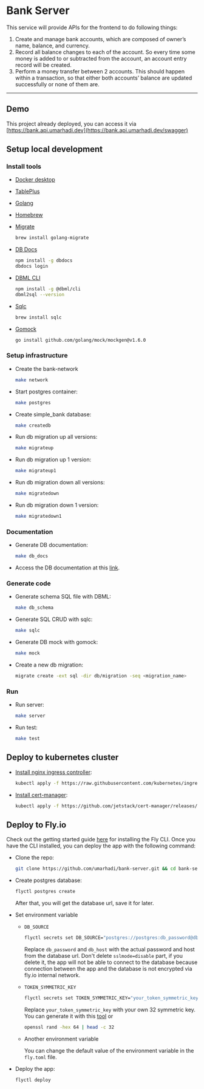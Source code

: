 # Bank Server

This service will provide APIs for the frontend to do following things:

1. Create and manage bank accounts, which are composed of owner’s name, balance, and currency.
2. Record all balance changes to each of the account. So every time some money is added to or subtracted from the account, an account entry record will be created.
3. Perform a money transfer between 2 accounts. This should happen within a transaction, so that either both accounts’ balance are updated successfully or none of them are.

---
## Demo 
This project already deployed, you can access it via [https://bank.api.umarhadi.dev](https://bank.api.umarhadi.dev/swagger)

## Setup local development

### Install tools

- [Docker desktop](https://www.docker.com/products/docker-desktop)
- [TablePlus](https://tableplus.com/)
- [Golang](https://golang.org/)
- [Homebrew](https://brew.sh/)
- [Migrate](https://github.com/golang-migrate/migrate/tree/master/cmd/migrate)

    ```bash
    brew install golang-migrate
    ```

- [DB Docs](https://dbdocs.io/docs)

    ```bash
    npm install -g dbdocs
    dbdocs login
    ```

- [DBML CLI](https://www.dbml.org/cli/#installation)

    ```bash
    npm install -g @dbml/cli
    dbml2sql --version
    ```

- [Sqlc](https://github.com/kyleconroy/sqlc#installation)

    ```bash
    brew install sqlc
    ```

- [Gomock](https://github.com/golang/mock)

    ``` bash
    go install github.com/golang/mock/mockgen@v1.6.0
    ```

### Setup infrastructure

- Create the bank-network

    ``` bash
    make network
    ```

- Start postgres container:

    ```bash
    make postgres
    ```

- Create simple_bank database:

    ```bash
    make createdb
    ```

- Run db migration up all versions:

    ```bash
    make migrateup
    ```

- Run db migration up 1 version:

    ```bash
    make migrateup1
    ```

- Run db migration down all versions:

    ```bash
    make migratedown
    ```

- Run db migration down 1 version:

    ```bash
    make migratedown1
    ```

### Documentation

- Generate DB documentation:

    ```bash
    make db_docs
    ```

- Access the DB documentation at this [link](https://dbdocs.io/umarhadi/bank_server).
### Generate code

- Generate schema SQL file with DBML:

    ```bash
    make db_schema
    ```

- Generate SQL CRUD with sqlc:

    ```bash
    make sqlc
    ```

- Generate DB mock with gomock:

    ```bash
    make mock
    ```

- Create a new db migration:

    ```bash
    migrate create -ext sql -dir db/migration -seq <migration_name>
    ```

### Run

- Run server:

    ```bash
    make server
    ```

- Run test:

    ```bash
    make test
    ```

## Deploy to kubernetes cluster

- [Install nginx ingress controller](https://kubernetes.github.io/ingress-nginx/deploy/#aws):

    ```bash
    kubectl apply -f https://raw.githubusercontent.com/kubernetes/ingress-nginx/controller-v0.48.1/deploy/static/provider/aws/deploy.yaml
    ```

- [Install cert-manager](https://cert-manager.io/docs/installation/kubernetes/):

    ```bash
    kubectl apply -f https://github.com/jetstack/cert-manager/releases/download/v1.4.0/cert-manager.yaml
    ```

## Deploy to Fly.io

Check out the getting started guide [here](https://fly.io/docs/getting-started/) for installing the Fly CLI. Once you have the CLI installed, you can deploy the app with the following command:

- Clone the repo:

    ```bash
    git clone https://github.com/umarhadi/bank-server.git && cd bank-server
    ```

- Create postgres database:

    ```bash
    flyctl postgres create
    ```
    After that, you will get the database url, save it for later.

- Set environment variable

    - `DB_SOURCE`
        ```bash
        flyctl secrets set DB_SOURCE="postgres://postgres:db_password@db_host:5432/postgres?sslmode=disable"
        ```
        Replace `db_password` and `db_host` with the actual password and host from the database url. Don't delete `sslmode=disable` part, if you delete it, the app will not be able to connect to the database because connection between the app and the database is not encrypted via fly.io internal network.

    - `TOKEN_SYMMETRIC_KEY`
        ```bash
        flyctl secrets set TOKEN_SYMMETRIC_KEY="your_token_symmetric_key"
        ```
        Replace `your_token_symmetric_key` with your own 32 symmetric key. You can generate it with this [tool](https://www.browserling.com/tools/random-hex) or 
        ```bash
        openssl rand -hex 64 | head -c 32
        ```
    
    - Another environment variable
    
        You can change the default value of the environment variable in the `fly.toml` file.
- Deploy the app:

    ```bash
    flyctl deploy
    ```